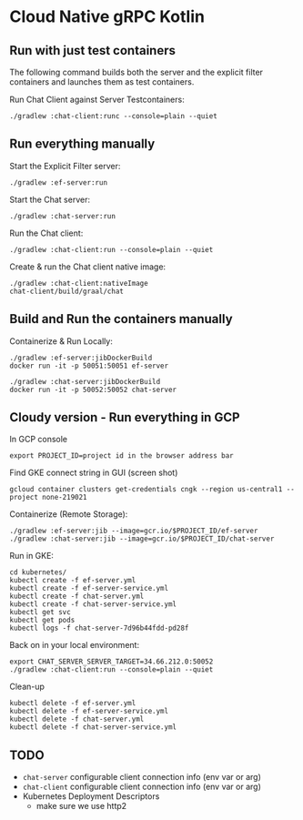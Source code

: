 # Cloud Native gRPC Kotlin

## Run with just test containers

The following command builds both the server and the explicit filter containers and launches them as test containers.

Run Chat Client against Server Testcontainers:
```
./gradlew :chat-client:runc --console=plain --quiet
```


## Run everything manually 

Start the Explicit Filter server:
```
./gradlew :ef-server:run
```

Start the Chat server:
```
./gradlew :chat-server:run
```

Run the Chat client:
```
./gradlew :chat-client:run --console=plain --quiet
```

Create & run the Chat client native image:
```
./gradlew :chat-client:nativeImage
chat-client/build/graal/chat
```

## Build and Run the containers manually

Containerize & Run Locally:
```
./gradlew :ef-server:jibDockerBuild
docker run -it -p 50051:50051 ef-server

./gradlew :chat-server:jibDockerBuild
docker run -it -p 50052:50052 chat-server
```

## Cloudy version -  Run everything in GCP

In GCP console

```
export PROJECT_ID=project id in the browser address bar
```

Find GKE connect string in GUI (screen shot)

```
gcloud container clusters get-credentials cngk --region us-central1 --project none-219021
```

Containerize (Remote Storage):
```
./gradlew :ef-server:jib --image=gcr.io/$PROJECT_ID/ef-server
./gradlew :chat-server:jib --image=gcr.io/$PROJECT_ID/chat-server
```

Run in GKE:

```
cd kubernetes/
kubectl create -f ef-server.yml
kubectl create -f ef-server-service.yml
kubectl create -f chat-server.yml
kubectl create -f chat-server-service.yml
kubectl get svc
kubectl get pods
kubectl logs -f chat-server-7d96b44fdd-pd28f
```

Back on in your local environment:

```
export CHAT_SERVER_SERVER_TARGET=34.66.212.0:50052
./gradlew :chat-client:run --console=plain --quiet
```


Clean-up

```
kubectl delete -f ef-server.yml
kubectl delete -f ef-server-service.yml
kubectl delete -f chat-server.yml
kubectl delete -f chat-server-service.yml
```

## TODO

- `chat-server` configurable client connection info (env var or arg)
- `chat-client` configurable client connection info (env var or arg)
- Kubernetes Deployment Descriptors
  - make sure we use http2
